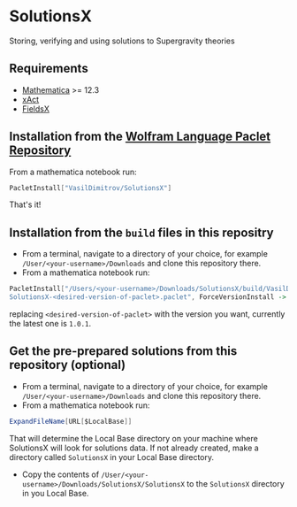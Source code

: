 # SolutionsX
Storing, verifying and using solutions to Supergravity theories

## Requirements
* [Mathematica](https://www.wolfram.com/mathematica/) >= 12.3
* [xAct](http://xact.es/)
* [FieldsX](https://arxiv.org/abs/2008.12422)

## Installation from the [Wolfram Language Paclet Repository](https://resources.wolframcloud.com/PacletRepository/)

From a mathematica notebook run:
```mathematica
PacletInstall["VasilDimitrov/SolutionsX"]
```
That's it!

## Installation from the `build` files in this repositry

* From a terminal, navigate to a directory of your choice, for example `/User/<your-username>/Downloads` and clone this repository there.
* From a mathematica notebook run:
```mathematica
PacletInstall["/Users/<your-username>/Downloads/SolutionsX/build/VasilDimitrov__\
SolutionsX-<desired-version-of-paclet>.paclet", ForceVersionInstall -> True]
```
replacing `<desired-version-of-paclet>` with the version you want, currently the latest one is `1.0.1`.

## Get the pre-prepared solutions from this repository (optional)

* From a terminal, navigate to a directory of your choice, for example `/User/<your-username>/Downloads` and clone this repository there.
* From a mathematica notebook run:
```mathematica
ExpandFileName[URL[$LocalBase]]
```
That will determine the Local Base directory on your machine where SolutionsX will look for solutions data. If not already created, make a directory called `SolutionsX` in your Local Base directory.
* Copy the contents of `/User/<your-username>/Downloads/SolutionsX/SolutionsX` to the `SolutionsX` directory in you Local Base.
